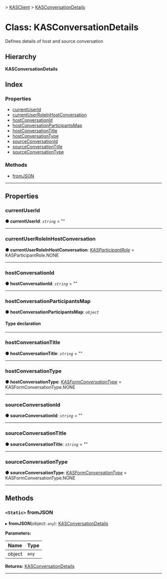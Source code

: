 [](../README.md) > [KASClient](../modules/kasclient.md) > [KASConversationDetails](../classes/kasclient.kasconversationdetails.md)

# Class: KASConversationDetails


Defines details of host and source conversation

## Hierarchy

**KASConversationDetails**

## Index

### Properties

* [currentUserId](kasclient.kasconversationdetails.md#currentuserid)
* [currentUserRoleInHostConversation](kasclient.kasconversationdetails.md#currentuserroleinhostconversation)
* [hostConversationId](kasclient.kasconversationdetails.md#hostconversationid)
* [hostConversationParticipantsMap](kasclient.kasconversationdetails.md#hostconversationparticipantsmap)
* [hostConversationTitle](kasclient.kasconversationdetails.md#hostconversationtitle)
* [hostConversationType](kasclient.kasconversationdetails.md#hostconversationtype)
* [sourceConversationId](kasclient.kasconversationdetails.md#sourceconversationid)
* [sourceConversationTitle](kasclient.kasconversationdetails.md#sourceconversationtitle)
* [sourceConversationType](kasclient.kasconversationdetails.md#sourceconversationtype)


### Methods

* [fromJSON](kasclient.kasconversationdetails.md#fromjson)



---

## Properties

<a id="currentuserid"></a>

###  currentUserId

**● currentUserId**: *`string`* = ""

___
<a id="currentuserroleinhostconversation"></a>

###  currentUserRoleInHostConversation

**● currentUserRoleInHostConversation**: *[KASParticipantRole](../enums/kasclient.kasparticipantrole.md)* =  KASParticipantRole.NONE

___
<a id="hostconversationid"></a>

###  hostConversationId

**● hostConversationId**: *`string`* = ""

___
<a id="hostconversationparticipantsmap"></a>

###  hostConversationParticipantsMap

**● hostConversationParticipantsMap**: *`object`*

#### Type declaration

___
<a id="hostconversationtitle"></a>

###  hostConversationTitle

**● hostConversationTitle**: *`string`* = ""

___
<a id="hostconversationtype"></a>

###  hostConversationType

**● hostConversationType**: *[KASFormConversationType](../enums/kasclient.kasformconversationtype.md)* =  KASFormConversationType.NONE

___
<a id="sourceconversationid"></a>

###  sourceConversationId

**● sourceConversationId**: *`string`* = ""

___
<a id="sourceconversationtitle"></a>

###  sourceConversationTitle

**● sourceConversationTitle**: *`string`* = ""

___
<a id="sourceconversationtype"></a>

###  sourceConversationType

**● sourceConversationType**: *[KASFormConversationType](../enums/kasclient.kasformconversationtype.md)* =  KASFormConversationType.NONE

___

## Methods

<a id="fromjson"></a>

### `<Static>` fromJSON

▸ **fromJSON**(object: *`any`*): [KASConversationDetails](kasclient.kasconversationdetails.md)

**Parameters:**

| Name | Type |
| ------ | ------ |
| object | `any` |

**Returns:** [KASConversationDetails](kasclient.kasconversationdetails.md)

___

